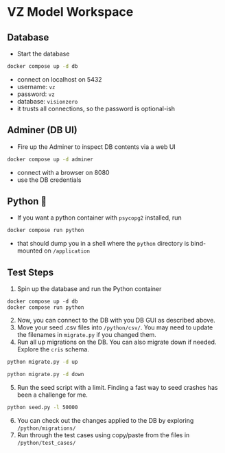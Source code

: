 # VZ Model Workspace

## Database

- Start the database

```bash
docker compose up -d db
```

- connect on localhost on 5432
- username: `vz`
- password: `vz`
- database: `visionzero`
- it trusts all connections, so the password is optional-ish

## Adminer (DB UI)

- Fire up the Adminer to inspect DB contents via a web UI

```bash
docker compose up -d adminer
```

- connect with a browser on 8080
- use the DB credentials

## Python 🐍

- If you want a python container with `psycopg2` installed, run

```bash
docker compose run python
```

- that should dump you in a shell where the `python` directory is bind-mounted on `/application`

## Test Steps

1. Spin up the database and run the Python container
```
docker compose up -d db
docker compose run python
```
2. Now, you can connect to the DB with you DB GUI as described above.
3. Move your seed .csv files into `/python/csv/`. You may need to update the filenames in `migrate.py` if you changed them.
4. Run all up migrations on the DB. You can also migrate down if needed. Explore the `cris` schema.
```bash
python migrate.py -d up
```
```bash
python migrate.py -d down
```
5. Run the seed script with a limit. Finding a fast way to seed crashes has been a challenge for me.
```bash
python seed.py -l 50000
```
6. You can check out the changes applied to the DB by exploring `/python/migrations/`
7. Run through the test cases using copy/paste from the files in `/python/test_cases/`

